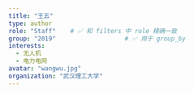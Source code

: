 ```yaml
---
title: "王五"
type: author
role: "Staff"    # ✅ 和 filters 中 role 精确一致
group: "2019"                   # ✅ 用于 group_by
interests:
  - 无人机
  - 电力电网
avatar: "wangwu.jpg"      
organization: "武汉理工大学"
---
```

